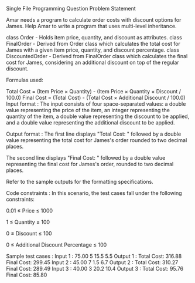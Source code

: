 Single File Programming Question
Problem Statement



Amar needs a program to calculate order costs with discount options for James. Help Amar to write a program that uses multi-level inheritance.  



class Order - Holds item price, quantity, and discount as attributes.
class FinalOrder - Derived from Order class which calculates the total cost for James with a given item price, quantity, and discount percentage.
class DiscountedOrder - Derived from FinalOrder class which calculates the final cost for James, considering an additional discount on top of the regular discount.


Formulas used:

Total Cost = (Item Price × Quantity) - (Item Price × Quantity × Discount / 100.0)
Final Cost = (Total Cost) - (Total Cost × Additional Discount / 100.0)
Input format :
The input consists of four space-separated values: a double value representing the price of the item, an integer representing the quantity of the item, a double value representing the discount to be applied, and a double value representing the additional discount to be applied.

Output format :
The first line displays "Total Cost: " followed by a double value representing the total cost for James's order rounded to two decimal places.

The second line displays "Final Cost: " followed by a double value representing the final cost for James's order, rounded to two decimal places.



Refer to the sample outputs for the formatting specifications.

Code constraints :
In this scenario, the test cases fall under the following constraints:

0.01 ≤ Price ≤ 1000

1 ≤ Quantity ≤ 100

0 ≤ Discount ≤ 100

0 ≤ Additional Discount Percentage ≤ 100

Sample test cases :
Input 1 :
75.00 5 15.5 5.5
Output 1 :
Total Cost: 316.88
Final Cost: 299.45
Input 2 :
45.00 7 1.5 6.7
Output 2 :
Total Cost: 310.27
Final Cost: 289.49
Input 3 :
40.00 3 20.2 10.4
Output 3 :
Total Cost: 95.76
Final Cost: 85.80